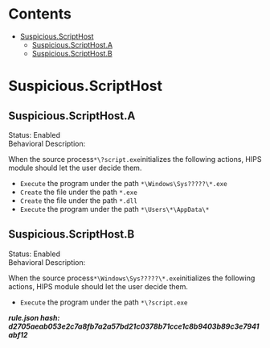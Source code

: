 



Contents
========

* [Suspicious.ScriptHost](#suspiciousscripthost)
	* [Suspicious.ScriptHost.A](#suspiciousscripthosta)
	* [Suspicious.ScriptHost.B](#suspiciousscripthostb)

# Suspicious.ScriptHost

## Suspicious.ScriptHost.A
  
Status: Enabled  
Behavioral Description: 

When the source process`*\?script.exe`initializes the following actions, HIPS module should let the user decide them.
- `Execute` the program under the path `*\Windows\Sys?????\*.exe`
- `Create` the file under the path `*.exe`
- `Create` the file under the path `*.dll`
- `Execute` the program under the path `*\Users\*\AppData\*`

## Suspicious.ScriptHost.B
  
Status: Enabled  
Behavioral Description: 

When the source process`*\Windows\Sys?????\*.exe`initializes the following actions, HIPS module should let the user decide them.
- `Execute` the program under the path `*\?script.exe`
  
***rule.json hash: d2705aeab053e2c7a8fb7a2a57bd21c0378b71cce1c8b9403b89c3e7941abf12***